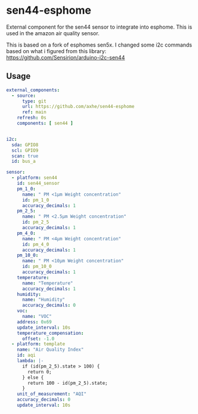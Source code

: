 # sen44-esphome
External component for the sen44 sensor to integrate into esphome. This is used in the amazon air quality sensor. 

This is based on a fork of esphomes sen5x. I changed some i2c commands based on what i figured from this library: https://github.com/Sensirion/arduino-i2c-sen44

## Usage
```yaml
external_components:
  - source:
      type: git
      url: https://github.com/axhe/sen44-esphome
      ref: main
    refresh: 0s
    components: [ sen44 ]


i2c:
  sda: GPIO8
  scl: GPIO9
  scan: true
  id: bus_a

sensor:
  - platform: sen44
    id: sen44_sensor
    pm_1_0:
      name: " PM <1µm Weight concentration"
      id: pm_1_0
      accuracy_decimals: 1
    pm_2_5:
      name: " PM <2.5µm Weight concentration"
      id: pm_2_5
      accuracy_decimals: 1
    pm_4_0:
      name: " PM <4µm Weight concentration"
      id: pm_4_0
      accuracy_decimals: 1
    pm_10_0:
      name: " PM <10µm Weight concentration"
      id: pm_10_0
      accuracy_decimals: 1
    temperature:
      name: "Temperature"
      accuracy_decimals: 1
    humidity:
      name: "Humidity"
      accuracy_decimals: 0
    voc:
      name: "VOC"
    address: 0x69
    update_interval: 10s
    temperature_compensation:
      offset: -1.0
  - platform: template
    name: "Air Quality Index"
    id: aqi
    lambda: |-
      if (id(pm_2_5).state > 100) {
        return 0;
      } else {
        return 100 - id(pm_2_5).state;
      }
    unit_of_measurement: "AQI"
    accuracy_decimals: 0
    update_interval: 10s
```